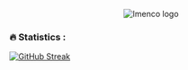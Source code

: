 <p align="center">
<img src="https://user-images.githubusercontent.com/118727012/218048926-3dfff798-a04b-4770-b676-5e06f0fc99b5.png" alt="Imenco logo">
</p>



### :fire: Statistics :
[![GitHub Streak](https://github-readme-streak-stats.herokuapp.com?user=imenco-voll&theme=gruvbox_duo&background=3A393B&border=D13232&ring=888587&fire=D01F25&currStreakNum=D01F25&sideNums=D01F25&currStreakLabel=E2E1CB&sideLabels=E2E1CB&dates=E2E1CB&stroke=D01F25)](https://git.io/streak-stats)